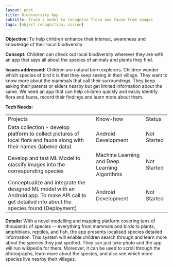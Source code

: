 ```yaml
---
layout: post
title: Biodiversity App
subtitle: Train a model to recognize flora and fauna from images
tags: [object recognition, vision]
---
```



**Objective:** To help children enhance their interest, awareness and knowledge of their local biodiversity

**Concept:** Children can check out local biodiversity wherever they are with an app that says all about the species of animals and plants they find.

**Issues addressed:** Children are natural born explorers. Children wonder which species of bird it is that they keep seeing in their village. They want to know more about the mammals that call their surroundings. They keep asking their parents or elders nearby but get limited information about the same. We need an app that can help children quickly and easily identify flora and fauna, record their findings and learn more about them.

**Tech Needs:**

<table>
  <tr>
    <td>Projects</td>
    <td>Know-how</td>
    <td>Status</td>
  </tr>
  <tr>
    <td>Data collection - develop platform to collect pictures of local flora and fauna along with their names (labeled data)</td>
    <td>Android Development</td>
    <td>Not Started</td>
  </tr>
  <tr>
    <td>Develop and test ML Model to classify images into the corresponding species </td>
    <td>Machine Learning and Deep Learning Algorithms</td>
    <td>Not Started</td>
  </tr>
  <tr>
    <td>Conceptualize and integrate the designed ML model with an Android app. To make API call to get detailed info about the species found (Deployment)</td>
    <td>Android Development</td>
    <td>Not Started</td>
  </tr>
</table>


**Details:**
With a novel modelling and mapping platform covering tens of thousands of species -- everything from mammals and birds to plants, amphibians, reptiles, and fish, the app presents localised species detailed information. This system will enable children search through and learn more about the species they just spotted. They can just take photo and the app will run wikipedia for them. Moreover, it can be used to scroll through the photographs, learn more about the species, and also see which more species live nearby their villages.
